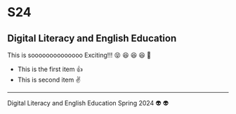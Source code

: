 # S24
## Digital Literacy and English Education

This is soooooooooooooo Exciting!!! :stuck_out_tongue_closed_eyes: :satisfied: :satisfied: :satisfied: :facepunch:

+ This is the first item :thumbsup:
+ This is second item :v:
---

Digital Literacy and English Education Spring 2024
👽 :alien:
